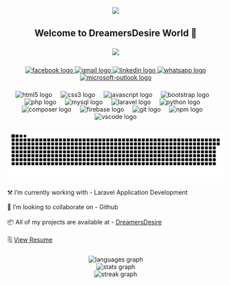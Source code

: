 <div align="center">
  <img height="250" src="https://blogger.googleusercontent.com/img/b/R29vZ2xl/AVvXsEhjQs_RVIYTDvehNNwePRLbT0HAlgtCVdewkvGoHPpNJ6uhGC0K1-9x3bWTl17k2r2VA5n6RZKkRQ4uZiIDCRayC4SXhzMe9WvKwdBakoL3gr2kXCPYJqkU3G4M_zvYD8DVt2MUp510V4FJGRMeKUlZ0BC_C42uFqg3DjnJtDOs2KZBkom8_u3xvrFo07A/s1600"  />
</div>

###

<h2 align="center">Welcome to DreamersDesire World 🤟</h2>

###

<div align="center">
  <img src="https://visitor-badge.laobi.icu/badge?page_id=jahid404.jahid404&left_text=Profile%20views:%20%20%20%20%20%20"  />
</div>

###

<div align="center">
  <a href="https://www.facebook.com/anonymous.jahid" target="_blank">
    <img src="https://raw.githubusercontent.com/maurodesouza/profile-readme-generator/master/src/assets/icons/social/facebook/default.svg" width="52" height="40" alt="facebook logo"  />
  </a>
  <a href="mailto:jsjahidmini@gmail.com" target="_blank">
    <img src="https://raw.githubusercontent.com/maurodesouza/profile-readme-generator/master/src/assets/icons/social/gmail/default.svg" width="52" height="40" alt="gmail logo"  />
  </a>
  <a href="https://www.linkedin.com/in/jahid400" target="_blank">
    <img src="https://raw.githubusercontent.com/maurodesouza/profile-readme-generator/master/src/assets/icons/social/linkedin/default.svg" width="52" height="40" alt="linkedin logo"  />
  </a>
  <a href="https://api.whatsapp.com/send/?phone=+8801817240585&text=Hi" target="_blank">
    <img src="https://raw.githubusercontent.com/maurodesouza/profile-readme-generator/master/src/assets/icons/social/whatsapp/default.svg" width="52" height="40" alt="whatsapp logo"  />
  </a>
  <a href="mailto:jahid400@outlook.com" target="_blank">
    <img src="https://raw.githubusercontent.com/maurodesouza/profile-readme-generator/master/src/assets/icons/social/microsoft-outlook/default.svg" width="52" height="40" alt="microsoft-outlook logo"  />
  </a>
</div>

###

<div align="center">
  <img src="https://cdn.jsdelivr.net/gh/devicons/devicon/icons/html5/html5-original.svg" height="34" alt="html5 logo"  />
  <img width="12" />
  <img src="https://cdn.jsdelivr.net/gh/devicons/devicon/icons/css3/css3-original.svg" height="34" alt="css3 logo"  />
  <img width="12" />
  <img src="https://cdn.jsdelivr.net/gh/devicons/devicon/icons/javascript/javascript-original.svg" height="34" alt="javascript logo"  />
  <img width="12" />
  <img src="https://cdn.jsdelivr.net/gh/devicons/devicon/icons/bootstrap/bootstrap-original.svg" height="34" alt="bootstrap logo"  />
  <img width="12" />
  <img src="https://cdn.simpleicons.org/php/777BB4" height="34" alt="php logo"  />
  <img width="12" />
  <img src="https://cdn.simpleicons.org/mysql/4479A1" height="34" alt="mysql logo"  />
  <img width="12" />
  <img src="https://cdn.simpleicons.org/laravel/FF2D20" height="34" alt="laravel logo"  />
  <img width="12" />
  <img src="https://cdn.jsdelivr.net/gh/devicons/devicon/icons/python/python-original.svg" height="34" alt="python logo"  />
  <img width="12" />
  <img src="https://cdn.jsdelivr.net/gh/devicons/devicon/icons/composer/composer-original.svg" height="34" alt="composer logo"  />
  <img width="12" />
  <img src="https://cdn.jsdelivr.net/gh/devicons/devicon/icons/firebase/firebase-plain.svg" height="34" alt="firebase logo"  />
  <img width="12" />
  <img src="https://cdn.jsdelivr.net/gh/devicons/devicon/icons/git/git-original.svg" height="34" alt="git logo"  />
  <img width="12" />
  <img src="https://cdn.jsdelivr.net/gh/devicons/devicon/icons/npm/npm-original-wordmark.svg" height="34" alt="npm logo"  />
  <img width="12" />
  <img src="https://cdn.jsdelivr.net/gh/devicons/devicon/icons/vscode/vscode-original.svg" height="34" alt="vscode logo"  />
</div>

###

<img src="https://raw.githubusercontent.com/jahid404/jahid404/output/snake.svg" alt="Snake animation" />

###

<p align="left">⚒️ I’m currently working with - Laravel Application Development
    <br><br>👯 I’m looking to collaborate on - Github
    <br><br>📦 All of my projects are available at - <a href="https://dreamersdesire.xyz">DreamersDesire</a>
    <br><br>🗒️ <a href="https://dreamersdesire.xyz/public/assets/img/CV_Jahid.jpg">View Resume</a>
</p>

###

<div align="center">
  <img src="https://github-readme-stats.vercel.app/api/top-langs?username=jahid404&locale=en&hide_title=false&layout=compact&card_width=320&langs_count=6&theme=dracula&hide_border=false&order=2" height="135" alt="languages graph" /> <br>
  <img src="https://github-readme-stats.vercel.app/api?username=jahid404&hide_title=false&hide_rank=false&show_icons=true&include_all_commits=true&count_private=true&disable_animations=false&theme=dracula&locale=en&hide_border=false&order=1&custom_title=Github%20Statistics" height="145" alt="stats graph" /> <br>
  <img src="https://streak-stats.demolab.com?user=jahid404&locale=en&mode=daily&theme=dracula&hide_border=false&border_radius=5&order=3" height="145" alt="streak graph"  />
</div>

###
